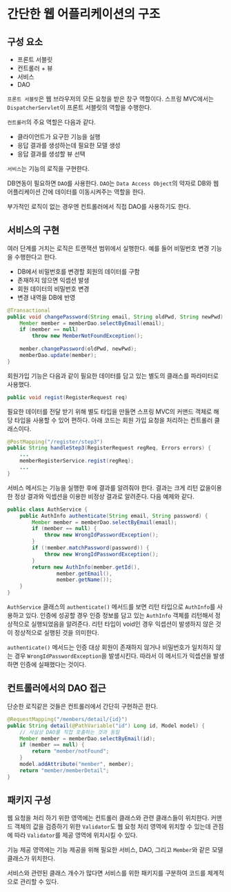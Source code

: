 # 간단한 웹 어플리케이션의 구조

## 구성 요소

- 프론트 서블릿
- 컨트롤러 + 뷰
- 서비스
- DAO

`프론트 서블릿`은 웹 브라우저의 모든 요청을 받은 창구 역할이다. 스프링 MVC에서는 `DispatcherServlet`이 프론트 서블릿의 역할을 수행한다. 

`컨트롤러`의 주요 역할은 다음과 같다.

- 클라이언트가 요구한 기능을 실행
- 응답 결과를 생성하는데 필요한 모델 생성
- 응답 결과를 생성할 뷰 선택

`서비스`는 기능의 로직을 구현한다.  

DB연동이 필요하면 `DAO`를 사용한다. `DAO`는 `Data Access Object`의 약자로 DB와 웹 어플리케이션 간에 데이터를 이동시켜주는 역할을 한다.

부가적인 로직이 없는 경우엔 컨트롤러에서 직접 DAO를 사용하기도 한다.

## 서비스의 구현

여러 단계를 거치는 로직은 트랜잭션 범위에서 실행한다. 예를 들어 비밀번호 변경 기능을 수행한다고 한다.

- DB에서 비밀번호를 변경할 회원의 데이터를 구함
- 존재하지 않으면 익셉션 발생
- 회원 데이터의 비밀번호 변경
- 변경 내역을 DB에 반영

```java
@Transactional
public void changePassword(String email, String oldPwd, String newPwd) {
    Member member = memberDao.selectByEmail(email);
    if (member == null)
        throw new MemberNotFoundException();
    
    member.changePassword(oldPwd, newPwd);
    memberDao.update(member);
}
```

회원가입 기능은 다음과 같이 필요한 데이터를 담고 있는 별도의 클래스를 파라미터로 사용했다.

```java
public void regist(RegisterRequest req)
```

필요한 데이터를 전달 받기 위해 별도 타입을 만들면 스프링 MVC의 커맨드 객체로 해당 타입을 사용할 수 있어 편하다. 아래 코드는 회원 가입 요청을 처리하는 컨트롤러 클래스이다.

```java
@PostMapping("/register/step3")
public String handleStep3(RegisterRequest regReq, Errors errors) {
    ...
    memberRegisterService.regist(regReq);
    ...
}
```

서비스 메서드는 기능을 실행한 후에 결과를 알려줘야 한다. 결과는 크게 리턴 값을이용한 정상 결과와 익셉션을 이용한 비정상 결과로 알려준다. 다음 예제와 같다.

```java
public class AuthService {
    public AuthInfo authenticate(String email, String password) {
        Member member = memberDao.selectByEmail(email);
        if (member == null) {
            throw new WrongIdPasswordException();
        }
        if (!member.matchPassword(password)) {
            throw new WrongIdPasswordException();
        }
        return new AuthInfo(member.getId(),
                member.getEmail(),
                member.getName());
    }
}
```
`AuthService` 클래스의 `authenticate()` 메서드를 보면 리턴 타입으로 `AuthInfo`를 사용하고 있다. 인증에 성공할 경우 인증 정보를 담고 있는 `AuthInfo` 객체를 리턴해서 정상적으로 실행되었음을 알려준다. 리턴 타입이 void인 경우 익셉션이 발생하지 않은 것이 정상적으로 실행된 것을 의미한다.

`authenticate()` 메서드는 인증 대상 회원이 존재하지 않거나 비밀번호가 일치하지 않는 경우 `WrongIdPasswordException`을 발생시킨다. 따라서 이 메서드가 익셉션을 발생하면 인증에 실패했다는 것이다. 

## 컨트롤러에서의 DAO 접근

단순한 로직같은 것들은 컨트롤러에서 간단히 구현하곤 한다.

```java
@RequestMapping("/members/detail/{id}")
public String detail(@PathVariable("id") Long id, Model model) {
    // 사실상 DAO를 직접 호출하는 것과 동일
    Member member = memberDao.selectByEmail(id);
    if (member == null) {
        return "member/notFound";
    }
    model.addAttribute("member", member);
    return "member/memberDetail";
}
```

## 패키지 구성

웹 요청을 처리 하기 위한 영역에는 컨트롤러 클래스와 관련 클래스들이 위치한다. 커맨드 객체의 값을 검증하기 위한 `Validator`도 웹 요청 처리 영역에 위치할 수 있는데 관점에 따라 `Validator`를 제공 영역에 위치시킬 수 있다. 

기능 제공 영역에는 기능 제공을 위해 필요한 서비스, DAO, 그리고 `Member`와 같은 모델 클래스가 위치한다. 

서비스와 관련된 클래스 개수가 많다면 서비스를 위한 패키지를 구분하여 코드를 체계적으로 관리할 수 있다. 